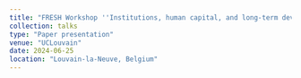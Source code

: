 ```yaml
---
title: "FRESH Workshop ''Institutions, human capital, and long-term development: Lessons from pre-modern Europe'' "
collection: talks
type: "Paper presentation"
venue: "UCLouvain"
date: 2024-06-25
location: "Louvain-la-Neuve, Belgium"
---
```

